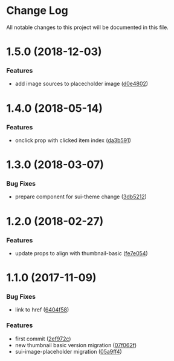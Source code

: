 # Change Log

All notable changes to this project will be documented in this file.

<a name="1.5.0"></a>
# 1.5.0 (2018-12-03)


### Features

* add image sources to placecholder image ([d0e4802](https://github.com/SUI-Components/schibsted-spain-components/commit/d0e4802))



<a name="1.4.0"></a>
# 1.4.0 (2018-05-14)


### Features

* onclick prop with clicked item index ([da3b591](https://github.com/SUI-Components/schibsted-spain-components/commit/da3b591))



<a name="1.3.0"></a>
# 1.3.0 (2018-03-07)


### Bug Fixes

* prepare component for sui-theme change ([3db5212](https://github.com/SUI-Components/schibsted-spain-components/commit/3db5212))



<a name="1.2.0"></a>
# 1.2.0 (2018-02-27)


### Features

* update props to align with thumbnail-basic ([fe7e054](https://github.com/SUI-Components/schibsted-spain-components/commit/fe7e054))



<a name="1.1.0"></a>
# 1.1.0 (2017-11-09)


### Bug Fixes

* link to href ([6404f58](https://github.com/SUI-Components/schibsted-spain-components/commit/6404f58))


### Features

* first commit ([2ef972c](https://github.com/SUI-Components/schibsted-spain-components/commit/2ef972c))
* new thumbnail basic version migration ([07f062f](https://github.com/SUI-Components/schibsted-spain-components/commit/07f062f))
* sui-image-placeholder migration ([05a9ff4](https://github.com/SUI-Components/schibsted-spain-components/commit/05a9ff4))



